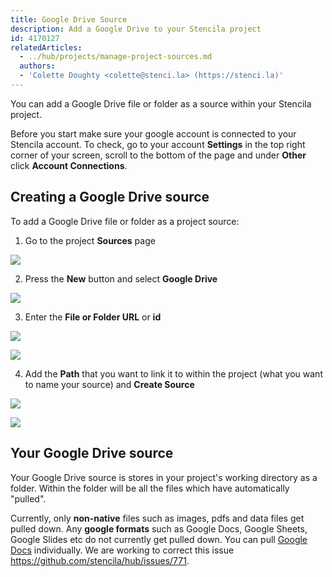 ```yaml
---
title: Google Drive Source
description: Add a Google Drive to your Stencila project
id: 4170127
relatedArticles:
  - ../hub/projects/manage-project-sources.md
  authors:
  - 'Colette Doughty <colette@stenci.la> (https://stenci.la)'
---
```


You can add a Google Drive file or folder as a source within your Stencila project. 

Before you start make sure your google account is connected to your Stencila account. To check, go to your account **Settings** in the top right corner of your screen, scroll to the bottom of the page and under **Other** click **Account Connections**. 

## Creating a Google Drive source

To add a Google Drive file or folder as a project source:

1. Go to the project **Sources** page

![](http://stencila.github.io/hub/manager/snaps/project-sources-menu-item.png)

2. Press the **New** button and select **Google Drive**

![](http://stencila.github.io/hub/manager/snaps/project-sources-new-button.png)

3. Enter the **File or Folder URL** or **id**

![](http://stencila.github.io/hub/manager/snaps/project-sources-new-googledrive-url.png)

![](http://stencila.github.io/hub/manager/snaps/project-sources-new-googledrive-repo.png)

4. Add the **Path** that you want to link it to within the project (what you want to name your source) and **Create Source**

![](http://stencila.github.io/hub/manager/snaps/project-sources-new-path-field.png)

![](http://stencila.github.io/hub/manager/snaps/project-sources-new-create-button.png)

## Your Google Drive source

Your Google Drive source is stores in your project's working directory as a folder. Within the folder will be all the files which have automatically "pulled". 

Currently, only **non-native** files such as images, pdfs and data files get pulled down. Any **google formats** such as Google Docs, Google Sheets, Google Slides etc do not currently get pulled down. You can pull [Google Docs](./Google-Docs-Source.md) individually. We are working to correct this issue https://github.com/stencila/hub/issues/771. 

